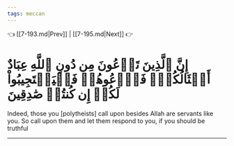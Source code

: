 ```yaml
---
tags: meccan
---
```


👈 [[7-193.md|Prev]] | [[7-195.md|Next]] 👉

# إِنَّ ٱلَّذِينَ تَدۡعُونَ مِن دُونِ ٱللَّهِ عِبَادٌ أَمۡثَالُكُمۡۖ فَٱدۡعُوهُمۡ فَلۡيَسۡتَجِيبُواْ لَكُمۡ إِن كُنتُمۡ صَٰدِقِينَ

Indeed, those you [polytheists] call upon besides Allah are servants like you. So call upon them and let them respond to you, if you should be truthful

---

